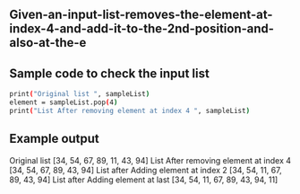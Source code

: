 ## Given-an-input-list-removes-the-element-at-index-4-and-add-it-to-the-2nd-position-and-also-at-the-e
## Sample code to check the input list
```sh
print("Original list ", sampleList)
element = sampleList.pop(4)
print("List After removing element at index 4 ", sampleList)
```
## Example output
Original list  [34, 54, 67, 89, 11, 43, 94]
List After removing element at index 4  [34, 54, 67, 89, 43, 94]
List after Adding element at index 2  [34, 54, 11, 67, 89, 43, 94]
List after Adding element at last  [34, 54, 11, 67, 89, 43, 94, 11]
